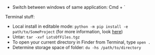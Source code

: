

- Switch between windows of same application: Cmd + `


Terminal stuff:

- Local install in editable mode: `python -m pip install -e path/to/SomeProject` (for more information, look [here](https://pip.pypa.io/en/stable/topics/local-project-installs/))
- Untar: `tar -xvf LotsOfFiles.tgz`
- To open your current directory in Finder from Terminal, type `open .`
- Determine storage space of folder: `du -hs /path/to/directory`
